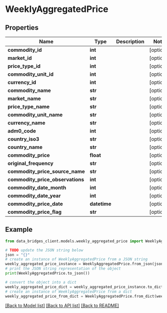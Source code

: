 # WeeklyAggregatedPrice


## Properties

Name | Type | Description | Notes
------------ | ------------- | ------------- | -------------
**commodity_id** | **int** |  | [optional] 
**market_id** | **int** |  | [optional] 
**price_type_id** | **int** |  | [optional] 
**commodity_unit_id** | **int** |  | [optional] 
**currency_id** | **int** |  | [optional] 
**commodity_name** | **str** |  | [optional] 
**market_name** | **str** |  | [optional] 
**price_type_name** | **str** |  | [optional] 
**commodity_unit_name** | **str** |  | [optional] 
**currency_name** | **str** |  | [optional] 
**adm0_code** | **int** |  | [optional] 
**country_iso3** | **str** |  | [optional] 
**country_name** | **str** |  | [optional] 
**commodity_price** | **float** |  | [optional] 
**original_frequency** | **str** |  | [optional] 
**commodity_price_source_name** | **str** |  | [optional] 
**commodity_price_observations** | **int** |  | [optional] 
**commodity_date_month** | **int** |  | [optional] 
**commodity_date_year** | **int** |  | [optional] 
**commodity_price_date** | **datetime** |  | [optional] 
**commodity_price_flag** | **str** |  | [optional] 

## Example

```python
from data_bridges_client.models.weekly_aggregated_price import WeeklyAggregatedPrice

# TODO update the JSON string below
json = "{}"
# create an instance of WeeklyAggregatedPrice from a JSON string
weekly_aggregated_price_instance = WeeklyAggregatedPrice.from_json(json)
# print the JSON string representation of the object
print(WeeklyAggregatedPrice.to_json())

# convert the object into a dict
weekly_aggregated_price_dict = weekly_aggregated_price_instance.to_dict()
# create an instance of WeeklyAggregatedPrice from a dict
weekly_aggregated_price_from_dict = WeeklyAggregatedPrice.from_dict(weekly_aggregated_price_dict)
```
[[Back to Model list]](../README.md#documentation-for-models) [[Back to API list]](../README.md#documentation-for-api-endpoints) [[Back to README]](../README.md)


